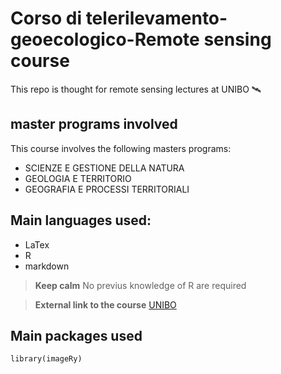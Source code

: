 # Corso di telerilevamento-geoecologico-Remote sensing course

This repo is thought for remote sensing lectures at UNIBO 🛰️
## master programs involved
This course involves the following masters programs:
+ SCIENZE E GESTIONE DELLA NATURA
+ GEOLOGIA E TERRITORIO
+ GEOGRAFIA E PROCESSI TERRITORIALI

## Main languages used:
+ LaTex
+ R
+ markdown

> **Keep calm**
No previus knowledge of R are required

> **External link to the course**
[UNIBO](https://www.unibo.it/it/studiare/dottorati-master-specializzazioni-e-altra-formazione/insegnamenti/insegnamento/2023/455369)

## Main packages used

```{r}
library(imageRy)
```


















